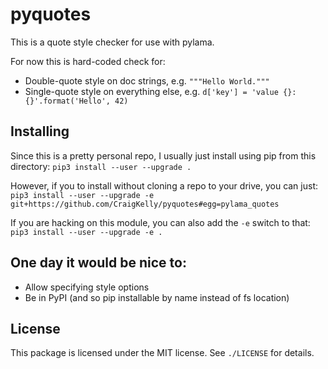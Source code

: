 # pyquotes

This is a quote style checker for use with pylama.

For now this is hard-coded check for:

* Double-quote style on doc strings, e.g. `"""Hello World."""`
* Single-quote style on everything else, e.g.
  `d['key'] = 'value {}:{}'.format('Hello', 42)`

## Installing

Since this is a pretty personal repo, I usually just install using pip from this directory:
`pip3 install --user --upgrade .`

However, if you to install without cloning a repo to your drive, you can just:
`pip3 install --user --upgrade -e git+https://github.com/CraigKelly/pyquotes#egg=pylama_quotes`

If you are hacking on this module, you can also add the `-e` switch to that: 
`pip3 install --user --upgrade -e .`


## One day it would be nice to:

* Allow specifying style options
* Be in PyPI (and so pip installable by name instead of fs location)

## License

This package is licensed under the MIT license. See `./LICENSE` for details.
